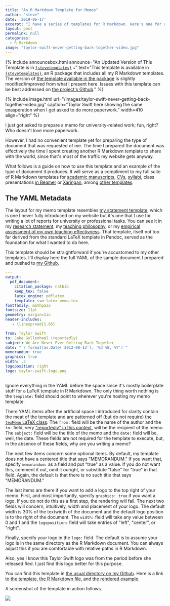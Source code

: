 ```yaml
---
title: "An R Markdown Template for Memos"
author: "steve"
date: '2019-06-17'
excerpt: "I have a series of templates for R Markdown. Here's one for a memo and a guide on how to use it."
layout: post
permalink: null
categories:
  - R Markdown
image: "taylor-swift-never-getting-back-together-video.jpg"
---
```


{% include announcebox.html announce="An Updated Version of This Template is in <a href='http://svmiller.com/stevetemplates'><code class='highlighter-rouge'>{stevetemplates}</code></a> ⤵️" text="This template is available in <a href='http://svmiller.com/stevetemplates'><code class='highlighter-rouge'>{stevetemplates}</code></a>, an R package that includes all my R Markdown templates. The version of <a href='http://svmiller.com/stevetemplates/reference/memo.html'>the template available in the package</a> is slightly modified/improved from what I present here. Issues with this template can be best addressed on <a href='https://github.com/svmiller/stevetemplates'>the project's Github</a>." %}


{% include image.html url="/images/taylor-swift-never-getting-back-together-video.jpg" caption="Taylor Swift here showing the same exasperation when I get asked to do more paperwork." width=410 align="right" %}

I just got asked to prepare a memo for university-related work; fun, right? Who doesn't love more paperwork.

However, I had no convenient template yet for preparing the type of document that was requested of me. The time I prepared the document was effectively the time I spent creating another R Markdown template to share with the world, since that's most of the traffic my website gets anyway.

What follows is a guide on how to use this template and an example of the type of document it produces. It will serve as a compliment to my full suite of R Markdown templates for [academic manuscripts](http://svmiller.com/blog/2016/02/svm-r-markdown-manuscript/), [CVs](http://svmiller.com/blog/2016/03/svm-r-markdown-cv/), [syllabi](http://svmiller.com/blog/2016/07/r-markdown-syllabus/), class presentations [in Beamer](http://svmiller.com/blog/2015/02/moving-from-beamer-to-r-markdown/) or [Xaringan](http://svmiller.com/blog/2018/02/r-markdown-xaringan-theme/), among [other templates](https://github.com/svmiller/svm-r-markdown-templates/).

## The YAML Metadata

The layout for my memo template resembles [my statement template](https://github.com/svmiller/svm-r-markdown-templates/blob/master/svm-latex-statement.tex), which is one I never fully introduced on my website but it's one that I use for writing a lot of reports for university or professional tasks. You can see it in my [research statement](http://svmiller.com/docs/svm-research-statement.pdf), my [teaching philosophy](http://svmiller.com/docs/svm-teaching-philosophy.pdf), or my [empirical assessment of my own teaching effectivness](http://svmiller.com/docs/svm-teaching-evals.pdf). That template, itself not too far derived from the standard LaTeX template in Pandoc, served as the foundation for what I wanted to do here.

This template should be straightforward if you're accustomed to my other templates. I'll display here the full YAML of the sample document I prepared and pushed to [my Github](https://github.com/svmiller).

```yaml
---
output: 
  pdf_document:
    citation_package: natbib
    keep_tex: false
    latex_engine: pdflatex
    template: svm-latex-memo.tex
fontfamily: mathpazo
fontsize: 11pt
geometry: margin=1in
header-includes:
   - \linespread{1.05}

from: Taylor Swift
to: Jake Gyllenhaal (reportedly)
subject: We Are Never Ever Getting Back Together
date: "`r format(as.Date('2012-08-13'), '%d %B, %Y')`"
memorandum: true
graphics: true
width: .3
logoposition: right
logo: taylor-swift-logo.png
---
```

Ignore everything in the YAML before the space since it's mostly boilerplate stuff for a LaTeX template in R Markdown. The only thing worth nothing is the `template:` field should point to wherever you're hosting my memo template.

There YAML items after the artificial space I introduced for clarity contain the meat of the template and are patterned off (but do not require) [the `texMemo` LaTeX class](https://www.sharelatex.com/templates/52fcde0834a287a85245b4a2). The `from:` field will be the name of the author and the `to:` field, very ["reportedly" in this context](https://www.huffpost.com/entry/taylor-swifts-we-are-never-ever-song-jake-gyllenhaal_n_1858318), will be the recipient of the memo. The `subject:` field will be the title of the memo and the `date:` field will be, well, the date. These fields are not required for the template to execute, but, in the absence of these fields, why are you writing a memo?

The next few items concern some optional items. By default, my template does not have a centered title that says "MEMORANDUM." If you want that, specify `memorandum:` as a field and put "true" as a value. If you do not want this, comment it out, omit it ouright, or substitute "false" for "true" in that field. Again, the default is that there is no such title that says "MEMORANDUM."

The last items are there if you want to add a logo to the top right of your memo. First, and most importantly, specify `graphics: true` if you want a logo. If you do not do this as a first step, the rendering will fail. The next two fields will concern, intuitively, width and placement of your logo. The default width is 30% of the textwidth of the document and the default logo position is to the right of the document. The `width:` field will take any value between 0 and 1 and the `logoposition:` field will take entries of "left", "center", or "right".

Finally, specify your logo in the `logo:` field. The default is to assume your logo is in the same directory as the R Markdown document. You can always adjust this if you are comfortable with relative paths in R Markdown.

Also, yes I know this Taylor Swift logo was from the period before she released Red. I just find this logo better for this purpose.

You can find this template in [the usual directory on my Github](https://github.com/svmiller/svm-r-markdown-templates). Here is a link to [the template](https://github.com/svmiller/svm-r-markdown-templates/blob/master/svm-latex-memo.tex), [the R Markdown file](https://github.com/svmiller/svm-r-markdown-templates/blob/master/svm-memo-example.Rmd), and [the rendered example](https://github.com/svmiller/svm-r-markdown-templates/blob/master/svm-memo-example.pdf).

A screenshot of the template in action follows.

![](/images/svm-memo-example-screenshot.png)
